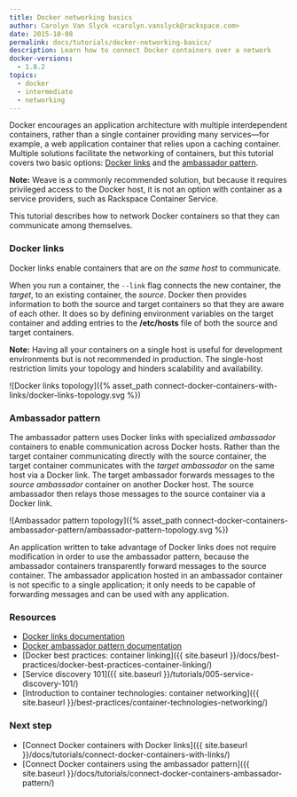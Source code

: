 ```yaml
---
title: Docker networking basics
author: Carolyn Van Slyck <carolyn.vanslyck@rackspace.com>
date: 2015-10-08
permalink: docs/tutorials/docker-networking-basics/
description: Learn how to connect Docker containers over a network
docker-versions:
  - 1.8.2
topics:
  - docker
  - intermediate
  - networking
---
```


Docker encourages an application architecture with multiple interdependent containers,
rather than a single container providing many services&mdash;for example, a web application
container that relies upon a caching container. Multiple solutions facilitate
the networking of containers, but this tutorial covers two basic
options: [Docker links](#links) and the [ambassador pattern](#ambassador).

**Note:** Weave is a commonly recommended solution, but because it requires
privileged access to the Docker host, it is not an option with container as a service
providers, such as Rackspace Container Service.

This tutorial describes how to network Docker containers so that they can communicate
among themselves.

### <a name="links"></a> Docker links
Docker links enable containers that are *on the same host* to communicate.

When you run a container, the `--link` flag connects the new container, the _target_,
to an existing container, the _source_. Docker then provides information to both the
source and target containers so that they are aware of each other. It does so by
defining environment variables on the target container and adding entries to the
**/etc/hosts** file of both the source and target containers.

**Note:** Having all your containers on a single host is useful for development
environments but is not recommended in production. The single-host restriction
limits your topology and hinders scalability and availability.

![Docker links topology]({% asset_path connect-docker-containers-with-links/docker-links-topology.svg %})

### <a name="ambassador"></a> Ambassador pattern
The ambassador pattern uses Docker links with specialized _ambassador_ containers to
enable communication across Docker hosts. Rather than the target container communicating
directly with the source container, the target container communicates with the _target ambassador_
on the same host via a Docker link. The target ambassador forwards messages to the _source ambassador_
container on another Docker host. The source ambassador then relays those messages
to the source container via a Docker link.

![Ambassador pattern topology]({% asset_path connect-docker-containers-ambassador-pattern/ambassador-pattern-topology.svg %})

An application written to take advantage of Docker links does not require modification
in order to use the ambassador pattern, because the ambassador containers transparently forward
messages to the source container. The ambassador application hosted in an ambassador container is not specific to
a single application; it only needs to be capable of forwarding messages and can be used
with any application.

### Resources

* [Docker links documentation](https://docs.docker.com/userguide/dockerlinks/)
* [Docker ambassador pattern documentation](https://docs.docker.com/articles/ambassador_pattern_linking/)
* [Docker best practices: container linking]({{ site.baseurl }}/docs/best-practices/docker-best-practices-container-linking/)
* [Service discovery 101]({{ site.baseurl }}/tutorials/005-service-discovery-101/)
* [Introduction to container technologies: container networking]({{ site.baseurl }}/best-practices/container-technologies-networking/)

### Next step

* [Connect Docker containers with Docker links]({{ site.baseurl }}/docs/tutorials/connect-docker-containers-with-links/)
* [Connect Docker containers using the ambassador pattern]({{ site.baseurl }}/docs/tutorials/connect-docker-containers-ambassador-pattern/)
